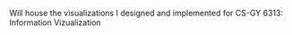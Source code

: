 
Will house the visualizations I designed and implemented for CS-GY 6313: Information Vizualization
